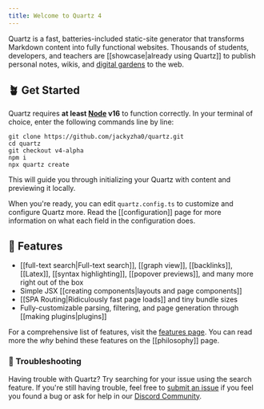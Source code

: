 ```yaml
---
title: Welcome to Quartz 4
---
```


Quartz is a fast, batteries-included static-site generator that transforms Markdown content into fully functional websites. Thousands of students, developers, and teachers are [[showcase|already using Quartz]] to publish personal notes, wikis, and [digital gardens](https://jzhao.xyz/posts/networked-thought/) to the web.

## 🪴 Get Started
Quartz requires **at least [Node](https://nodejs.org/) v16** to function correctly. In your terminal of choice, enter the following commands line by line:

```shell
git clone https://github.com/jackyzha0/quartz.git
cd quartz
git checkout v4-alpha
npm i
npx quartz create
```

This will guide you through initializing your Quartz with content and previewing it locally.

When you're ready, you can edit `quartz.config.ts` to customize and configure Quartz more. Read the [[configuration]] page for more information on what each field in the configuration does.

## 🔧 Features

- [[full-text search|Full-text search]], [[graph view]], [[backlinks]], [[Latex]], [[syntax highlighting]], [[popover previews]], and many more right out of the box
- Simple JSX [[creating components|layouts and page components]]
- [[SPA Routing|Ridiculously fast page loads]] and tiny bundle sizes
- Fully-customizable parsing, filtering, and page generation through [[making plugins|plugins]]

For a comprehensive list of features, visit the [features page](/features). You can read more the *why* behind these features on the [[philosophy]] page.

### 🚧 Troubleshooting
Having trouble with Quartz? Try searching for your issue using the search feature. If you're still having trouble, feel free to [submit an issue](https://github.com/jackyzha0/quartz/issues) if you feel you found a bug or ask for help in our [Discord Community](https://discord.gg/cRFFHYye7t).
